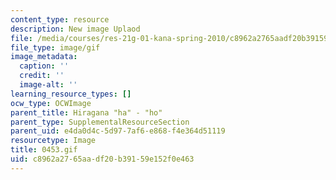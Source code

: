 ```yaml
---
content_type: resource
description: New image Uplaod
file: /media/courses/res-21g-01-kana-spring-2010/c8962a2765aadf20b39159e152f0e463_0453.gif
file_type: image/gif
image_metadata:
  caption: ''
  credit: ''
  image-alt: ''
learning_resource_types: []
ocw_type: OCWImage
parent_title: Hiragana "ha" - "ho"
parent_type: SupplementalResourceSection
parent_uid: e4da0d4c-5d97-7af6-e868-f4e364d51119
resourcetype: Image
title: 0453.gif
uid: c8962a27-65aa-df20-b391-59e152f0e463
---
```

